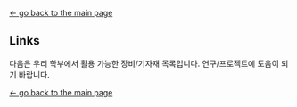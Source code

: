 [← go back to the main page](https://HandongHCI.github.io)

## Links

다음은 우리 학부에서 활용 가능한 장비/기자재 목록입니다. 연구/프로젝트에 도움이 되기 바랍니다.






[← go back to the main page](https://HandongHCI.github.io)